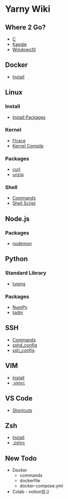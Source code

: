 Yarny Wiki
==========

Where 2 Go?
-----------

- [C](./c)
- [Kaggle](./kaggle)
- [Windows10](./windows10)
<!-- - []() -->

Docker
------

- [Install](./docker/install)
<!-- - []() -->

Linux
-----

### Install
- [Install Packages](./linux/install_packages)
### Kernel
- [Ftrace](./linux/ftrace)
- [Kernel Compile](./linux/kernel_compile)
### Packages
- [curl](./linux/curl)
- [unzip](./linux/unzip)
### Shell
- [Commands](./linux/commands)
- [Shell Script](./linux/shell_script)
<!-- - []() -->

Node.js
-------

### Packages
- [nodemon](./nodejs/nodemon)
<!-- - []() -->

Python
------

### Standard Library
- [typing](./python/typing)
### Packages
- [NumPy](./python/numpy)
- [tqdm](./python/tqdm)
<!-- - []() -->

SSH
---

- [Commands](./ssh/commands)
- [sshd_config](./ssh/sshd_config)
- [ssh_config](./ssh/ssh_config)
<!-- - []() -->

VIM
---

- [Install](./vim/install)
- [.vimrc](https://github.com/ehsqjfwk99999/_yarny-archieve/blob/master/.ksy-settings/ksy-vimrc)
<!-- - []() -->

VS Code
-------

- [Shortcuts](./vscode/shortcuts)
<!-- - []() -->

Zsh
---

- [Install](./zsh/install)
- [.zshrc](https://github.com/ehsqjfwk99999/_yarny-archieve/blob/master/.ksy-settings/ksy-zshrc)
<!-- - []() -->

New Todo
--------

- Docker
  - commands
  - dockerfile
  - docker-compose.yml
- Colab - notion참고
